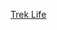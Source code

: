 ---
layout: post
wordpress_id: 1607
wordpress_url: http://noesbueno.com/archives/1607
date: '2013-04-30 09:54:00 -0500'
date_gmt: '2013-04-30 14:54:00 -0500'
body: |
  <p><a href="http://culturepopped.blogspot.com/2013/04/trek-life.html">Trek Life</a></p>
---
